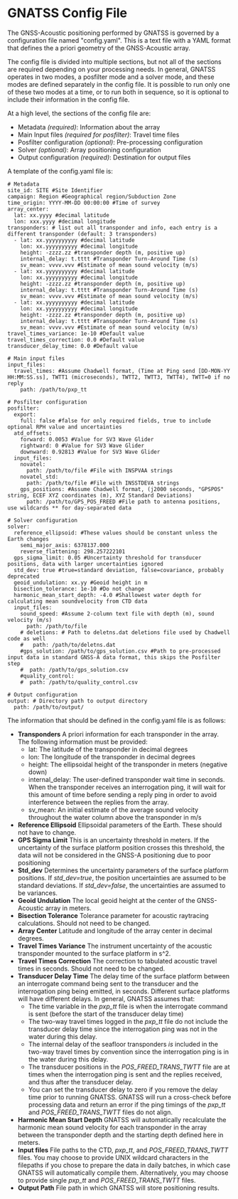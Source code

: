 # GNATSS Config File

The GNSS-Acoustic positioning performed by GNATSS is governed by a configuration
file named "config.yaml". This is a text file with a YAML format that defines
the a priori geometry of the GNSS-Acoustic array.

The config file is divided into multiple sections, but not all of the sections
are required depending on your processing needs. In general, GNATSS operates in
two modes, a posfilter mode and a solver mode, and these modes are defined
separately in the config file. It is possible to run only one of these two modes
at a time, or to run both in sequence, so it is optional to include their
information in the config file.

At a high level, the sections of the config file are:

- Metadata _(required)_: Information about the array
- Main Input files _(required for posfilter)_: Travel time files
- Posfilter configuration _(optional)_: Pre-processing configuration
- Solver _(optional)_: Array positioning configuration
- Output configuration _(required)_: Destination for output files

A template of the config.yaml file is:

```
# Metadata
site_id: SITE #Site Identifier
campaign: Region #Geographical region/Subduction Zone
time_origin: YYYY-MM-DD 00:00:00 #Time of survey
array_center:
  lat: xx.yyyy #decimal latitude
  lon: xxx.yyyy #decimal longitude
transponders: # list out all transponder and info, each entry is a different transponder (default: 3 transponders)
  - lat: xx.yyyyyyyyyy #decimal latitude
    lon: xx.yyyyyyyyyy #decimal longitude
    height: -zzzz.zz #transponder depth (m, positive up)
    internal_delay: t.tttt #Transponder Turn-Around Time (s)
    sv_mean: vvvv.vvv #Estimate of mean sound velocity (m/s)
  - lat: xx.yyyyyyyyyy #decimal latitude
    lon: xx.yyyyyyyyyy #decimal longitude
    height: -zzzz.zz #transponder depth (m, positive up)
    internal_delay: t.tttt #Transponder Turn-Around Time (s)
    sv_mean: vvvv.vvv #Estimate of mean sound velocity (m/s)
  - lat: xx.yyyyyyyyyy #decimal latitude
    lon: xx.yyyyyyyyyy #decimal longitude
    height: -zzzz.zz #transponder depth (m, positive up)
    internal_delay: t.tttt #Transponder Turn-Around Time (s)
    sv_mean: vvvv.vvv #Estimate of mean sound velocity (m/s)
travel_times_variance: 1e-10 #Default value
travel_times_correction: 0.0 #Default value
transducer_delay_time: 0.0 #Default value

# Main input files
input_files:
  travel_times: #Assume Chadwell format, (Time at Ping send [DD-MON-YY HH:MM:SS.ss], TWTT1 (microseconds), TWTT2, TWTT3, TWTT4), TWTT=0 if no reply
    path: /path/to/pxp_tt

# Posfilter configuration
posfilter:
  export:
    full: false #false for only required fields, true to include optional RPH value and uncertainties
  atd_offsets:
    forward: 0.0053 #Value for SV3 Wave Glider
    rightward: 0 #Value for SV3 Wave Glider
    downward: 0.92813 #Value for SV3 Wave Glider
  input_files:
    novatel:
      path: /path/to/file #File with INSPVAA strings
    novatel_std:
      path: /path/to/file #File with INSSTDEVA strings
    gps_positions: #Assume Chadwell format, (j2000 seconds, "GPSPOS" string, ECEF XYZ coordinates (m), XYZ Standard Deviations)
      path: /path/to/GPS_POS_FREED #File path to antenna positions, use wildcards ** for day-separated data

# Solver configuration
solver:
  reference_ellipsoid: #These values should be constant unless the Earth changes
    semi_major_axis: 6378137.000
    reverse_flattening: 298.257222101
  gps_sigma_limit: 0.05 #Uncertainty threshold for transducer positions, data with larger uncertainties ignored
  std_dev: true #true=standard deviation, false=covariance, probably deprecated
  geoid_undulation: xx.yy #Geoid height in m
  bisection_tolerance: 1e-10 #Do not change
  harmonic_mean_start_depth: -4.0 #Shallowest water depth for calculating mean soundvelocity from CTD data
  input_files:
    sound_speed: #Assume 2-column text file with depth (m), sound velocity (m/s)
      path: /path/to/file
    # deletions: # Path to deletns.dat deletions file used by Chadwell code as well
    #   path: /path/to/deletns.dat
    #gps_solution: /path/to/gps_solution.csv #Path to pre-processed input data in standard GNSS-A data format, this skips the Posfilter step
    #  path: /path/to/gps_solution.csv
    #quality_control:
    #  path: /path/to/quality_control.csv

# Output configuration
output: # Directory path to output directory
  path: /path/to/output/
```

The information that should be defined in the config.yaml file is as follows:

- **Transponders** A priori information for each transponder in the array. The
  following information must be provided:
  - lat: The latitude of the transponder in decimal degrees
  - lon: The longitude of the transponder in decimal degrees
  - height: The ellipsoidal height of the transponder in meters (negative down)
  - internal_delay: The user-defined transponder wait time in seconds. When the
    transponder receives an interrogation ping, it will wait for this amount of
    time before sending a reply ping in order to avoid interference between the
    replies from the array.
  - sv_mean: An initial estimate of the average sound velocity throughout the
    water column above the transponder in m/s
- **Reference Ellipsoid** Ellipsoidal parameters of the Earth. These should not
  have to change.
- **GPS Sigma Limit** This is an uncertainty threshold in meters. If the
  uncertainty of the surface platform position crosses this threshold, the data
  will not be considered in the GNSS-A positioning due to poor positioning
- **Std_dev** Determines the uncertainty parameters of the surface platform
  positions. If _std_dev=true_, the position uncertainties are assumed to be
  standard deviations. If _std_dev=false_, the uncertainties are assumed to be
  variances.
- **Geoid Undulation** The local geoid height at the center of the GNSS-Acoustic
  array in meters.
- **Bisection Tolerance** Tolerance parameter for acoustic raytracing
  calculations. Should not need to be changed.
- **Array Center** Latitude and longitude of the array center in decimal
  degrees.
- **Travel Times Variance** The instrument uncertainty of the acoustic
  transponder mounted to the surface platform in s^2.
- **Travel Times Correction** The correction to tabulated acoustic travel times
  in seconds. Should not need to be changed.
- **Transducer Delay Time** The delay time of the surface platform between an
  interrogate command being sent to the transducer and the interrogation ping
  being emitted, in seconds. Different surface platforms will have different
  delays. In general, GNATSS assumes that:
  - The time variable in the _pxp_tt_ file is when the interrogate command is
    sent (before the start of the transducer delay time)
  - The two-way travel times logged in the _pxp_tt_ file do not include the
    transducer delay time since the interrogation ping was not in the water
    during this delay.
  - The internal delay of the seafloor transponders _is_ included in the two-way
    travel times by convention since the interrogation ping is in the water
    during this delay.
  - The transducer positions in the _POS_FREED_TRANS_TWTT_ file are at times
    when the interrogation ping is sent and the replies received, and thus after
    the transducer delay.
  - You can set the transducer delay to zero if you remove the delay time prior
    to running GNATSS. GNATSS will run a cross-check before processing data and
    return an error if the ping timings of the _pxp_tt_ and
    _POS_FREED_TRANS_TWTT_ files do not align.
- **Harmonic Mean Start Depth** GNATSS will automatically recalculate the
  harmonic mean sound velocity for each transponder in the array between the
  transponder depth and the starting depth defined here in meters.
- **Input files** File paths to the CTD, _pxp_tt_, and _POS_FREED_TRANS_TWTT_
  files. You may choose to provide UNIX wildcard characters in the filepaths if
  you chose to prepare the data in daily batches, in which case GNATSS will
  automatically compile them. Alternatively, you may choose to provide single
  _pxp_tt_ and _POS_FREED_TRANS_TWTT_ files.
- **Output Path** File path in which GNATSS will store positioning results.

